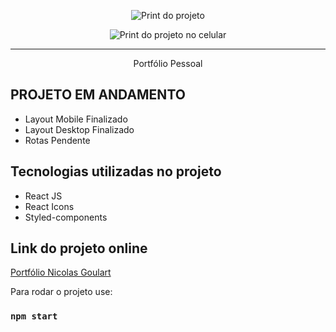 <p align="center"> <img src="https://i.imgur.com/qb56qsq.png" alt="Print do projeto"> </p>
<p align="center"> <img src="https://i.imgur.com/Hpvq44t.png" alt="Print do projeto no celular"> </p>

<hr>

<p align="center">Portfólio Pessoal</p>


## PROJETO EM ANDAMENTO
* Layout Mobile Finalizado
* Layout Desktop Finalizado
* Rotas Pendente


## Tecnologias utilizadas no projeto
* React JS
* React Icons
* Styled-components

## Link do projeto online
[Portfólio Nicolas Goulart](https://nicolasgoulart-portfolio.netlify.app)



Para rodar o projeto use:
### `npm start`
